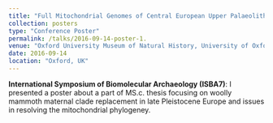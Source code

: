```yaml
---
title: "Full Mitochondrial Genomes of Central European Upper Palaeolithic Woolly Mammoths (Mammuthus primigenius)"
collection: posters
type: "Conference Poster"
permalink: /talks/2016-09-14-poster-1.
venue: "Oxford University Museum of Natural History, University of Oxford"
date: 2016-09-14
location: "Oxford, UK"
---
```


**International Symposium of Biomolecular Archaeology (ISBA7)**: I presented a poster about a part of MS.c. thesis focusing on woolly mammoth maternal clade replacement in late Pleistocene Europe and issues in resolving the mitochondrial phylogeney.
